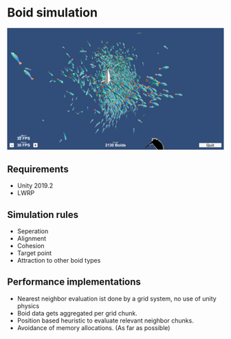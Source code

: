 # Boid simulation
![Image of simulation](/Media/boids.png)

## Requirements
- Unity 2019.2
- LWRP

## Simulation rules
- Seperation
- Alignment
- Cohesion
- Target point
- Attraction to other boid types

## Performance implementations
- Nearest neighbor evaluation ist done by a grid system, no use of unity physics
- Boid data gets aggregated per grid chunk.
- Position based heuristic to evaluate relevant neighbor chunks.
- Avoidance of memory allocations. (As far as possible)
